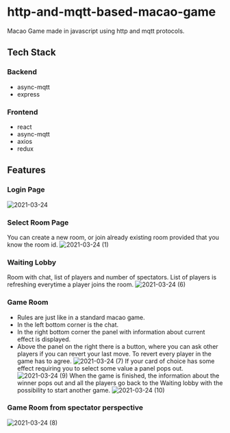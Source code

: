 # http-and-mqtt-based-macao-game
Macao Game made in javascript using http and mqtt protocols.
## Tech Stack
### Backend
- async-mqtt
- express
### Frontend
- react
- async-mqtt
- axios
- redux
## Features
### Login Page
![2021-03-24](https://user-images.githubusercontent.com/72603663/112275952-71ed1f00-8c80-11eb-89e0-40454af2bed1.png)
### Select Room Page
You can create a new room, or join already existing room provided that you know the room id.
![2021-03-24 (1)](https://user-images.githubusercontent.com/72603663/112276058-90531a80-8c80-11eb-9671-f3978eda1bee.png)
### Waiting Lobby
Room with chat, list of players and number of spectators. List of players is refreshing everytime a player joins the room.
![2021-03-24 (6)](https://user-images.githubusercontent.com/72603663/112276308-e0ca7800-8c80-11eb-8414-b8b19e0a77cb.png)
### Game Room
- Rules are just like in a standard macao game.
- In the left bottom corner is the chat.
- In the right bottom corner the panel with information about current effect is displayed.
- Above the panel on the right there is a button, where you can ask other players if you can revert your last move. To revert every player in the game has to agree.
![2021-03-24 (7)](https://user-images.githubusercontent.com/72603663/112276660-4880c300-8c81-11eb-91a8-58609338d86f.png)
If your card of choice has some effect requiring you to select some value a panel pops out.
![2021-03-24 (9)](https://user-images.githubusercontent.com/72603663/112276905-7f56d900-8c81-11eb-9211-5c3b47554088.png)
When the game is finished, the information about the winner pops out and all the players go back to the Waiting lobby with the possibility to start another game.
![2021-03-24 (10)](https://user-images.githubusercontent.com/72603663/112277133-baf1a300-8c81-11eb-9d7a-c8be5ae2dec9.png)

### Game Room from spectator perspective
![2021-03-24 (8)](https://user-images.githubusercontent.com/72603663/112276728-59313900-8c81-11eb-8814-2dbf1422427e.png)



